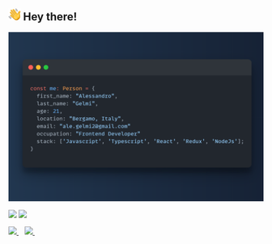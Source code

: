 ## <img src="./images/hi.svg" alt="hi" width="24px"> Hey there!

<img src="./images/me.png" alt="me">

![](https://github.com/alessandrogelmi/github-stats/blob/master/generated/overview.svg)
![](https://github.com/alessandrogelmi/github-stats/blob/master/generated/languages.svg)

<p>
  
  <a href="https://www.linkedin.com/in/alessandro-gelmi/">
    <img src="https://img.shields.io/badge/linkedin-%230077B5.svg?&style=for-the-badge&logo=linkedin&logoColor=white" />
  </a>&nbsp;&nbsp;
  <a href="mailto:ale.gelmi2@gmail.com">
    <img src="https://img.shields.io/badge/Gmail-D14836?style=for-the-badge&logo=gmail&logoColor=white" />        
  </a>&nbsp;&nbsp;
  
</p>
